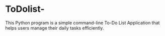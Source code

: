 # ToDolist-
This Python program is a simple command-line To-Do List Application that helps users manage their daily tasks efficiently.
